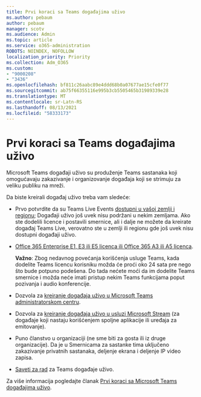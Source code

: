 ```yaml
---
title: Prvi koraci sa Teams događajima uživo
ms.author: pebaum
author: pebaum
manager: scotv
ms.audience: Admin
ms.topic: article
ms.service: o365-administration
ROBOTS: NOINDEX, NOFOLLOW
localization_priority: Priority
ms.collection: Adm_O365
ms.custom:
- "9000208"
- "3436"
ms.openlocfilehash: bf811c26aabc89e4ddd68b0a07677ae15cfe0f77
ms.sourcegitcommit: ab75f66355116e995b3cb5505465b31989339e28
ms.translationtype: MT
ms.contentlocale: sr-Latn-RS
ms.lasthandoff: 08/13/2021
ms.locfileid: "58333173"
---
```

# <a name="getting-started-with-teams-live-events"></a>Prvi koraci sa Teams događajima uživo

Microsoft Teams događaji uživo su produženje Teams sastanaka koji omogućavaju zakazivanje i organizovanje događaja koji se strimuju za veliku publiku na mreži.

Da biste kreirali događaj uživo treba vam sledeće:

- Prvo potvrdite da su Teams Live Events [dostupni u vašoj zemlji i regionu](https://docs.microsoft.com/microsoftteams/teams-live-events/plan-for-teams-live-events#regional-availability); Događaji uživo još uvek nisu podržani u nekim zemljama.  Ako ste dodelili licence i postavili smernice, ali i dalje ne možete da kreirate događaj Teams Live, verovatno ste u zemlji ili regionu gde još uvek nisu dostupni događaji uživo.

- [Office 365 Enterprise E1, E3 ili E5 licenca ili Office 365 A3 ili A5 licenca](https://docs.microsoft.com/microsoftteams/teams-live-events/set-up-for-teams-live-events#step-2-get-and-assign-licenses). 

    **Važno**: Zbog nedavnog povećanja korišćenja usluge Teams, kada dodelite Teams licencu korisniku možda će proći oko 24 sata pre nego što bude potpuno podešena. Do tada nećete moći da im dodelite Teams smernice i možda neće imati pristup nekim Teams funkcijama poput pozivanja i audio konferencije.

- Dozvola za [kreiranje događaja uživo u Microsoft Teams administratorskom centru](https://docs.microsoft.com/microsoftteams/teams-live-events/set-up-for-teams-live-events#create-or-edit-a-live-events-policy).

- Dozvola za [kreiranje događaja uživo u usluzi Microsoft Stream](https://docs.microsoft.com/microsoftteams/teams-live-events/what-are-teams-live-events) (za događaje koji nastaju korišćenjem spoljne aplikacije ili uređaja za emitovanje).

- Puno članstvo u organizaciji (ne sme biti za gosta ili iz druge organizacije).
Da je u Smernicama za sastanke tima uključeno zakazivanje privatnih sastanaka, deljenje ekrana i deljenje IP video zapisa.

- [Saveti za rad](https://support.office.com/article/Best-practices-for-producing-a-Teams-live-event-e500370e-4dd1-4187-8b48-af10ef02cf42) za Teams događaje uživo.

Za više informacija pogledajte članak [Prvi koraci sa Microsoft Teams događajima uživo](https://support.office.com/article/get-started-with-microsoft-teams-live-events-d077fec2-a058-483e-9ab5-1494afda578a).
